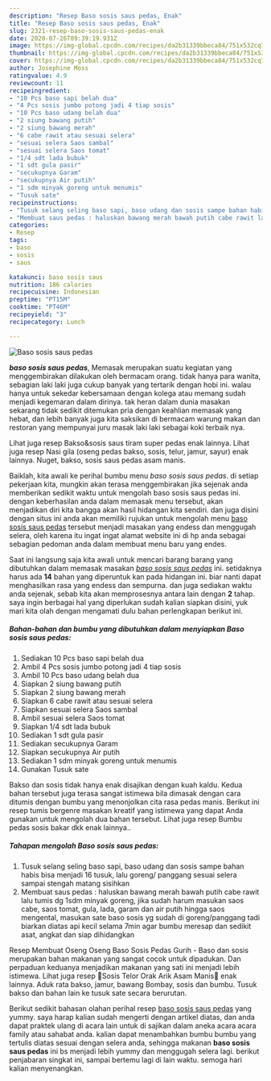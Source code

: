 ```yaml
---
description: "Resep Baso sosis saus pedas, Enak"
title: "Resep Baso sosis saus pedas, Enak"
slug: 2321-resep-baso-sosis-saus-pedas-enak
date: 2020-07-26T09:39:19.931Z
image: https://img-global.cpcdn.com/recipes/da2b31339bbeca84/751x532cq70/baso-sosis-saus-pedas-foto-resep-utama.jpg
thumbnail: https://img-global.cpcdn.com/recipes/da2b31339bbeca84/751x532cq70/baso-sosis-saus-pedas-foto-resep-utama.jpg
cover: https://img-global.cpcdn.com/recipes/da2b31339bbeca84/751x532cq70/baso-sosis-saus-pedas-foto-resep-utama.jpg
author: Josephine Moss
ratingvalue: 4.9
reviewcount: 11
recipeingredient:
- "10 Pcs baso sapi belah dua"
- "4 Pcs sosis jumbo potong jadi 4 tiap sosis"
- "10 Pcs baso udang belah dua"
- "2 siung bawang putih"
- "2 siung bawang merah"
- "6 cabe rawit atau sesuai selera"
- "sesuai selera Saos sambal"
- "sesuai selera Saos tomat"
- "1/4 sdt lada bubuk"
- "1 sdt gula pasir"
- "secukupnya Garam"
- "secukupnya Air putih"
- "1 sdm minyak goreng untuk menumis"
- "Tusuk sate"
recipeinstructions:
- "Tusuk selang seling baso sapi, baso udang dan sosis sampe bahan habis bisa menjadi 16 tusuk, lalu goreng/ panggang sesuai selera sampai stengah matang sisihkan"
- "Membuat saus pedas : haluskan bawang merah bawah putih cabe rawit lalu tumis dg 1sdm minyak goreng, jika sudah harum masukan saos cabe, saos tomat, gula, lada, garam dan air putih hingga saos mengental, masukan sate baso sosis yg sudah di goreng/panggang tadi biarkan diatas api kecil selama 7min agar bumbu meresap dan sedikit asat, angkat dan siap dihidangkan"
categories:
- Resep
tags:
- baso
- sosis
- saus

katakunci: baso sosis saus 
nutrition: 186 calories
recipecuisine: Indonesian
preptime: "PT15M"
cooktime: "PT46M"
recipeyield: "3"
recipecategory: Lunch

---
```



![Baso sosis saus pedas](https://img-global.cpcdn.com/recipes/da2b31339bbeca84/751x532cq70/baso-sosis-saus-pedas-foto-resep-utama.jpg)

<b><i>baso sosis saus pedas</i></b>, Memasak merupakan suatu kegiatan yang menggembirakan dilakukan oleh bermacam orang. tidak hanya para wanita, sebagian laki laki juga cukup banyak yang tertarik dengan hobi ini. walau hanya untuk sekedar kebersamaan dengan kolega atau memang sudah menjadi kegemaran dalam dirinya. tak heran dalam dunia masakan sekarang tidak sedikit ditemukan pria dengan keahlian memasak yang hebat, dan lebih banyak juga kita saksikan di bermacam warung makan dan restoran yang mempunyai juru masak laki laki sebagai koki terbaik nya.

Lihat juga resep Bakso&amp;sosis saus tiram super pedas enak lainnya. Lihat juga resep Nasi gila (oseng pedas bakso, sosis, telur, jamur, sayur) enak lainnya. Nuget, bakso, sosis saus pedas asam manis.

Baiklah, kita awali ke perihal bumbu menu <i>baso sosis saus pedas</i>. di setiap pekerjaan kita, mungkin akan terasa menggembirakan jika sejenak anda memberikan sedikit waktu untuk mengolah baso sosis saus pedas ini. dengan keberhasilan anda dalam memasak menu tersebut, akan menjadikan diri kita bangga akan hasil hidangan kita sendiri. dan juga disini dengan situs ini anda akan memiliki rujukan untuk mengolah menu <u>baso sosis saus pedas</u> tersebut menjadi masakan yang endess dan menggugah selera, oleh karena itu ingat ingat alamat website ini di hp anda sebagai sebagian pedoman anda dalam membuat menu baru yang endes.


Saat ini langsung saja kita awali untuk mencari barang barang yang dibutuhkan dalam memasak masakan <u><i>baso sosis saus pedas</i></u> ini. setidaknya harus ada <b>14</b> bahan yang diperuntuk kan pada hidangan ini. biar nanti dapat menghasilkan rasa yang endess dan sempurna. dan juga sediakan waktu anda sejenak, sebab kita akan memprosesnya antara lain dengan <b>2</b> tahap. saya ingin berbagai hal yang diperlukan sudah kalian siapkan disini, yuk mari kita olah dengan mengamati dulu bahan perlengkapan berikut ini.

<!--inarticleads1-->

##### Bahan-bahan dan bumbu yang dibutuhkan dalam menyiapkan Baso sosis saus pedas:

1. Sediakan 10 Pcs baso sapi belah dua
1. Ambil 4 Pcs sosis jumbo potong jadi 4 tiap sosis
1. Ambil 10 Pcs baso udang belah dua
1. Siapkan 2 siung bawang putih
1. Siapkan 2 siung bawang merah
1. Siapkan 6 cabe rawit atau sesuai selera
1. Siapkan sesuai selera Saos sambal
1. Ambil sesuai selera Saos tomat
1. Siapkan 1/4 sdt lada bubuk
1. Sediakan 1 sdt gula pasir
1. Sediakan secukupnya Garam
1. Siapkan secukupnya Air putih
1. Sediakan 1 sdm minyak goreng untuk menumis
1. Gunakan Tusuk sate


Bakso dan sosis tidak hanya enak disajikan dengan kuah kaldu. Kedua bahan tersebut juga terasa sangat istimewa bila dimasak dengan cara ditumis dengan bumbu yang menonjolkan cita rasa pedas manis. Berikut ini resep tumis bergenre masakan kreatif yang istimewa yang dapat Anda gunakan untuk mengolah dua bahan tersebut. Lihat juga resep Bumbu pedas sosis bakar dkk enak lainnya.. 

<!--inarticleads2-->

##### Tahapan mengolah Baso sosis saus pedas:

1. Tusuk selang seling baso sapi, baso udang dan sosis sampe bahan habis bisa menjadi 16 tusuk, lalu goreng/ panggang sesuai selera sampai stengah matang sisihkan
1. Membuat saus pedas : haluskan bawang merah bawah putih cabe rawit lalu tumis dg 1sdm minyak goreng, jika sudah harum masukan saos cabe, saos tomat, gula, lada, garam dan air putih hingga saos mengental, masukan sate baso sosis yg sudah di goreng/panggang tadi biarkan diatas api kecil selama 7min agar bumbu meresap dan sedikit asat, angkat dan siap dihidangkan


Resep Membuat Oseng Oseng Baso Sosis Pedas Gurih - Baso dan sosis merupakan bahan makanan yang sangat cocok untuk dipadukan. Dan perpaduan keduanya menjadikan makanan yang sati ini menjadi lebih istimewa. Lihat juga resep 🍃Sosis Telor Orak Arik Asam Manis🍃 enak lainnya. Aduk rata bakso, jamur, bawang Bombay, sosis dan bumbu. Tusuk bakso dan bahan lain ke tusuk sate secara berurutan. 

Berikut sedikit bahasan olahan perihal resep <u>baso sosis saus pedas</u> yang yummy. saya harap kalian sudah mengerti dengan artikel diatas, dan anda dapat praktek ulang di acara lain untuk di sajikan dalam aneka acara acara family atau sahabat anda. kalian dapat menambahkan bumbu bumbu yang tertulis diatas sesuai dengan selera anda, sehingga makanan <b>baso sosis saus pedas</b> ini bs menjadi lebih yummy dan menggugah selera lagi. berikut penjabaran singkat ini, sampai bertemu lagi di lain waktu. semoga hari kalian menyenangkan.
